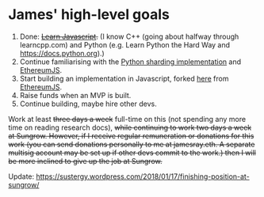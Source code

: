 # James' high-level goals
1. Done: ~~[Learn Javascript](https://developer.mozilla.org/en-US/docs/Web/JavaScript/Guide).~~  (I know C++ (going about halfway through learncpp.com) and Python (e.g. Learn Python the Hard Way and https://docs.python.org).)
2. Continue familiarising with the [Python sharding implementation](https://github.com/ethereum/py-evm/tree/sharding) and [EthereumJS](https://github.com/ethereumjs/ethereumjs-vm).
3. Start building an implementation in Javascript, forked [here](https://github.com/Drops-of-Diamond/ethereumjs-vm) from [EthereumJS](https://github.com/ethereumjs/ethereumjs-vm).
4. Raise funds when an MVP is built.
5. Continue building, maybe hire other devs.

Work at least ~~three days a week~~ full-time on this (not spending any more time on reading research docs), ~~while continuing to work two days a week at Sungrow. However, if I receive regular remuneration or donations for this work (you can send donations personally to me at jamesray.eth. A separate multisig account may be set up if other devs commit to the work.) then I will be more inclined to give up the job at Sungrow.~~

Update: https://sustergy.wordpress.com/2018/01/17/finishing-position-at-sungrow/
